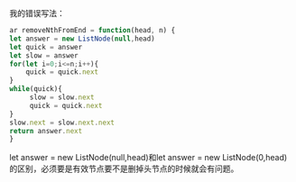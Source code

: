 我的错误写法：

```javaScript
ar removeNthFromEnd = function(head, n) {
let answer = new ListNode(null,head)
let quick = answer
let slow = answer
for(let i=0;i<=n;i++){
    quick = quick.next
}
while(quick){
     slow = slow.next
     quick = quick.next
}
slow.next = slow.next.next
return answer.next
}

```

let answer = new ListNode(null,head)和let answer = new ListNode(0,head)的区别，必须要是有效节点要不是删掉头节点的时候就会有问题。
